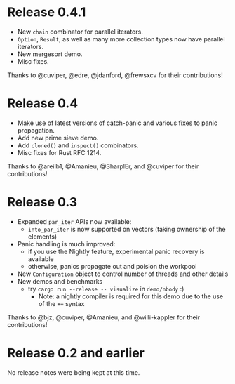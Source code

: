 # Release 0.4.1

- New `chain` combinator for parallel iterators.
- `Option`, `Result`, as well as many more collection types now have
  parallel iterators.
- New mergesort demo.
- Misc fixes.

Thanks to @cuviper, @edre, @jdanford, @frewsxcv for their contributions!

# Release 0.4

- Make use of latest versions of catch-panic and various fixes to panic propagation.
- Add new prime sieve demo.
- Add `cloned()` and `inspect()` combinators.
- Misc fixes for Rust RFC 1214.

Thanks to @areilb1, @Amanieu, @SharplEr, and @cuviper for their contributions!

# Release 0.3

- Expanded `par_iter` APIs now available:
  - `into_par_iter` is now supported on vectors (taking ownership of the elements)
- Panic handling is much improved:
  - if you use the Nightly feature, experimental panic recovery is available
  - otherwise, panics propagate out and poision the workpool
- New `Configuration` object to control number of threads and other details
- New demos and benchmarks
  - try `cargo run --release -- visualize` in `demo/nbody` :)
    - Note: a nightly compiler is required for this demo due to the
      use of the `+=` syntax

Thanks to @bjz, @cuviper, @Amanieu, and @willi-kappler for their contributions!

# Release 0.2 and earlier

No release notes were being kept at this time.
